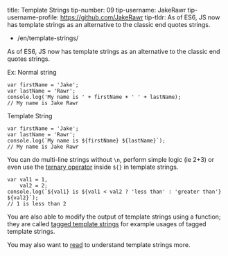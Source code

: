 title: Template Strings tip-number: 09 tip-username: JakeRawr tip-username-profile: https://github.com/JakeRawr tip-tldr: As of ES6, JS now has template strings as an alternative to the classic end quotes strings.

-   /en/template-strings/

As of ES6, JS now has template strings as an alternative to the classic end quotes strings.

Ex: Normal string

    var firstName = 'Jake';
    var lastName = 'Rawr';
    console.log('My name is ' + firstName + ' ' + lastName);
    // My name is Jake Rawr

Template String

    var firstName = 'Jake';
    var lastName = 'Rawr';
    console.log(`My name is ${firstName} ${lastName}`);
    // My name is Jake Rawr

You can do multi-line strings without `\n`, perform simple logic (ie 2+3) or even use the [ternary operator](https://developer.mozilla.org/en/docs/Web/JavaScript/Reference/Operators/Conditional_Operator) inside `${}` in template strings.

    var val1 = 1,
        val2 = 2;
    console.log(`${val1} is ${val1 < val2 ? 'less than' : 'greater than'} ${val2}`);
    // 1 is less than 2

You are also able to modify the output of template strings using a function; they are called [tagged template strings](https://developer.mozilla.org/en-US/docs/Web/JavaScript/Reference/template_strings#Tagged_template_strings) for example usages of tagged template strings.

You may also want to [read](https://hacks.mozilla.org/2015/05/es6-in-depth-template-strings-2) to understand template strings more.
